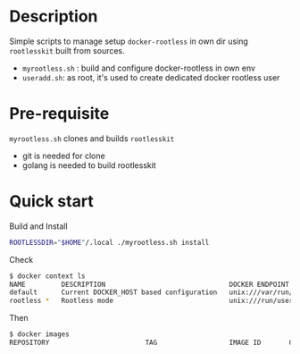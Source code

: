 
# Description

Simple scripts to manage setup `docker-rootless` in own dir using `rootlesskit`
built from sources.

- `myrootless.sh` : build and configure docker-rootless in own env
- `useradd.sh`: as root, it's used to create dedicated docker rootless user

# Pre-requisite

`myrootless.sh` clones and builds `rootlesskit` 
- git is needed for clone
- golang is needed to build rootlesskit

# Quick start

Build and Install

```bash
ROOTLESSDIR="$HOME"/.local ./myrootless.sh install
```

Check

```bash
$ docker context ls
NAME         DESCRIPTION                               DOCKER ENDPOINT                     ERROR
default      Current DOCKER_HOST based configuration   unix:///var/run/docker.sock         
rootless *   Rootless mode                             unix:///run/user/1000/docker.sock   
```
Then 

```bash
$ docker images
REPOSITORY                        TAG                  IMAGE ID       CREATED         SIZE

```

